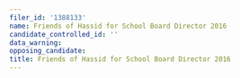 ```yaml
---
filer_id: '1388133'
name: Friends of Hassid for School Board Director 2016
candidate_controlled_id: ''
data_warning: 
opposing_candidate: 
title: Friends of Hassid for School Board Director 2016
---
```

